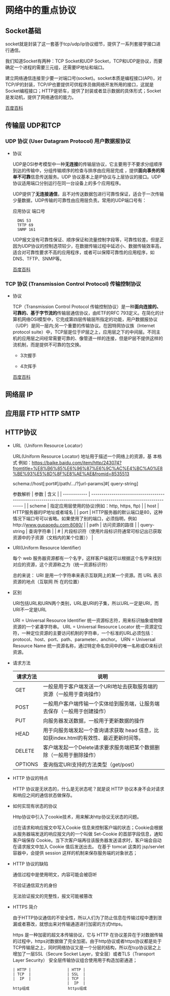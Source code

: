 # 网络中的重点协议

## Socket基础

socket就是封装了这一套基于tcp/udp/ip协议细节，提供了一系列套接字接口进行通信。

我们知道Socket有两种：TCP Socket和UDP Socket，TCP和UDP是协议，而要确定一个进程的需要三元组，还需要IP地址和端口。

建立网络通信连接至少要一对端口号(socket)。socket本质是编程接口(API)，对TCP/IP的封装，TCP/IP也要提供可供程序员做网络开发所用的接口，这就是Socket编程接口；HTTP是轿车，提供了封装或者显示数据的具体形式；Socket是发动机，提供了网络通信的能力。

[百度百科](https://baike.baidu.com/item/socket/281150)

## 传输层 UDP和TCP

### UDP 协议 (User Datagram Protocol) 用户数据报协议

- 协议

    UDP是OSI参考模型中一种**无连接**的传输层协议，它主要用于不要求分组顺序到达的传输中，分组传输顺序的检查与排序由应用层完成 ，提供**面向事务的简单不可靠**信息传送服务。UDP 协议基本上是IP协议与上层协议的接口。UDP协议适用端口分别运行在同一台设备上的多个应用程序。

    UDP提供了**无连接通信**，且不对传送数据包进行可靠性保证，适合于一次传输少量数据，UDP传输的可靠性由应用层负责。常用的UDP端口号有：

    应用协议 端口号
    
        DNS 53
        TFTP 69
        SNMP 161
    UDP报文没有可靠性保证、顺序保证和流量控制字段等，可靠性较差。但是正因为UDP协议的控制选项较少，在数据传输过程中延迟小、数据传输效率高，适合对可靠性要求不高的应用程序，或者可以保障可靠性的应用程序，如DNS、TFTP、SNMP等。

    [百度百科](https://baike.baidu.com/item/UDP)

### TCP 协议 (Transmission Control Protocol) 传输控制协议

- 协议

    TCP（Transmission Control Protocol 传输控制协议）是一种**面向连接的、可靠的、基于字节流的**传输层通信协议，由IETF的RFC 793定义。在简化的计算机网络OSI模型中，它完成第四层传输层所指定的功能，用户数据报协议（UDP）是同一层内;另一个重要的传输协议。在因特网协议族（Internet protocol suite）中，TCP层是位于IP层之上，应用层之下的中间层。不同主机的应用层之间经常需要可靠的、像管道一样的连接，但是IP层不提供这样的流机制，而是提供不可靠的包交换。

    - 3次握手

    - 4次挥手

    [百度百科](https://baike.baidu.com/item/TCP/33012)



## 网络层 IP



## 应用层 FTP HTTP SMTP 

## HTTP协议

- URL（Uniform Resource Locator） 

    URL(Uniform Resource Locator) 地址用于描述一个网络上的资源，基
本格式 
    例如：https://baike.baidu.com/item/http/243074?fromtitle=%E8%B6%85%E6%96%87%E6%9C%AC%E4%BC%A0%E8%BE%93%E5%8D%8F%E8%AE%AE&fromid=8535513

    schema://host[:port#]/path/.../?[url-params]#[ query-string]
    
    参数解析
    | 参数         | 含义                                                                                                                |
    | ------------ | ------------------------------------------------------------------------------------------------------------------- |
    | scheme       | 指定应用层使用的协议(例如：http, https, ftp)                                                                        |
    | host         | HTTP服务器的IP地址或者域名                                                                                          |
    | port         | HTTP服务器的默认端口是80，这种情况下端口号可以省略。如果使用了别的端口，必须指明，例如http://www.gupaoedu.com:8080/ |
    | path         | 访问资源的路径                                                                                                      |
    | query-string | 查询字符串                                                                                                          |
    | #            | 片段标识符（使用片段标识符通常可标记出已获取资源中的子资源（文档内的某个位置））                                    |

- URI(Uniform Resource Identifier) 

    每个 web 服务器资源都有一个名字，这样客户端就可以根据这个名字来找到对应的资源，这个资源称之为（统一资源标识符） 

    总的来说： URI 是用一个字符串来表示互联网上的某一个资源。而 URL
    表示资源的地点（互联网 所 在的位置） 
- 区别

    URI包括URL和URN两个类别，URL是URI的子集，所以URL一定是URI，而URI不一定是URL

    URI = Universal Resource Identifier 统一资源标志符，用来标识抽象或物理资源的一个紧凑字符串。 
    URL = Universal Resource Locator 统一资源定位符，一种定位资源的主要访问机制的字符串，一个标准的URL必须包括：protocol、host、port、path、parameter、anchor。 
    URN = Universal Resource Name 统一资源名称，通过特定命名空间中的唯一名称或ID来标识资源。

- 请求方法

    | 请求方法 | 说明                                                                                   |
    | -------- | -------------------------------------------------------------------------------------- |
    | GET      | 一般是用于客户端发送一个URI地址去获取服务端的资源（一般用于查询操作）                  |
    | POST     | 一般用户客户端传输一个实体给到服务端，让服务端去保存（一般用于创建操作）               |
    | PUT      | 向服务器发送数据，一般用于更新数据的操作                                               |
    | HEAD     | 用于向服务端发起一个查询请求获取 head 信息，比如获index.html的有效性、最近更新时间等。 |
    | DELETE   | 客户端发起一个Delete请求要求服务端把某个数据删除（一般用于删除操作）                   |
    | OPTIONS  | 查询指定URI支持的方法类型（get/post）                                                  |



- HTTP 协议的特点 

    HTTP 协议是无状态的，什么是无状态呢？就是说 HTTP 协议本身不会对请求和响应之间的通信状态做保存。 
- 如何实现有状态的协议 

    Http协议中引入了cookie技术，用来解决http协议无状态的问题。

    过在请求和响应报文中写入Cookie 信息来控制客户端的状态；Cookie会根据从服务器端发送的响应报文内的一个叫做 Set-Cookie 的首部字段信息，通知客户端保存 Cookie。当下次客户端再往该服务器发送请求时，客户端会自动在请求报文中加入 Cookie 值后发送出去。 在基于 tomcat 这类的 jsp/servlet 容器中，会提供 session 这样的机制来保存服务端的对象状态；

- HTTP 协议的缺陷 

    通信过程中是使用明文，内容可能会被窃听 
    
    不验证通信双方的身份 
    
    无法验证报文的完整性，报文可能被篡改 
   



- HTTPS 简介 

    由于HTTP协议通信的不安全性，所以人们为了防止信息在传输过程中遭到泄漏或者篡改，就想出来对传输通道进行加密的方式https。 

    https 是一种加密的超文本传输协议，它与 HTTP 在协议差异在于对数据传输的过程中，https对数据做了完全加密。由于http协议或者https协议都是处于TCP传输层之上，同时网络协议又是一个分层的结构，所以在tcp协议层之上增加了一层SSL（Secure Socket Layer，安全层）或者TLS（Transport Layer Security） 安全层传输协议组合使用用于构造加密通道； 

    ```
    | HTTP |                | HTTP |
    | TCP  |                | SSL  |
    |  IP  |                | TCP  |
                            |  IP  |
    http组成                 https组成
    ```
